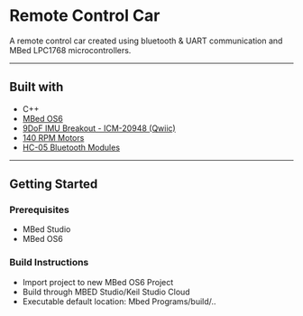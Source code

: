 # Remote Control Car

A remote control car created using bluetooth & UART communication and MBed 
LPC1768 microcontrollers.

---

## Built with
- C++
- [MBed OS6](https://os.mbed.com/docs/mbed-os/v6.16/introduction/index.html)
- [9DoF IMU Breakout - ICM-20948 (Qwiic)](https://www.sparkfun.com/sparkfun-9dof-imu-breakout-icm-20948-qwiic.html)
- [140 RPM Motors](https://www.sparkfun.com/hobby-gearmotor-140-rpm-pair.html?gQT=0)
- [HC-05 Bluetooth Modules](https://www.amazon.com/HiLetgo-Wireless-Bluetooth-Transceiver-Arduino/dp/B071YJG8DR)

--- 

## Getting Started

### Prerequisites
- MBed Studio
- MBed OS6

### Build Instructions
- Import project to new MBed OS6 Project
- Build through MBED Studio/Keil Studio Cloud
- Executable default location: Mbed Programs/build/..
